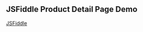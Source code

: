 ## JSFiddle Product Detail Page Demo

[JSFiddle][Link]

[Link]: https://jsfiddle.net/gh/get/library/pure/neptunelabs/fsi-layers/tree/master/fsi-layers-samples/pdp

